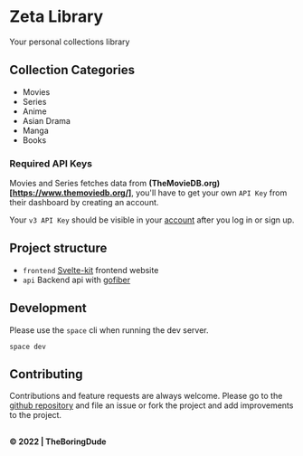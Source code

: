 # Zeta Library

Your personal collections library

## Collection Categories

- Movies
- Series
- Anime
- Asian Drama
- Manga
- Books

### Required API Keys

Movies and Series fetches data from **(TheMovieDB.org)[https://www.themoviedb.org/]**, you'll have to get your own `API Key` from their dashboard by creating an account.

Your `v3 API Key` should be visible in your [account](https://www.themoviedb.org/settings/api) after you log in or sign up.

## Project structure

- `frontend`
  [Svelte-kit](https://kit.svelte.dev) frontend website
- `api`
  Backend api with [gofiber](https://gofiber.io)

## Development

Please use the `space` cli when running the dev server.

```
space dev
```

## Contributing

Contributions and feature requests are always welcome. Please go to the [github repository](https://github.com/TheBoringDude/zeta-library) and file an issue or fork the project and add improvements to the project.

##

**&copy; 2022 | TheBoringDude**
